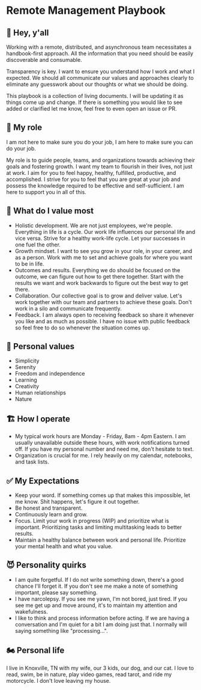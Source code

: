 # Remote Management Playbook

## 👋 Hey, y'all

Working with a remote, distributed, and asynchronous team necessitates a handbook-first approach. All the information that you need should be easily discoverable and consumable.

Transparency is key. I want to ensure you understand how I work and what I expected. We should all communicate our values and approaches clearly to eliminate any guesswork about our thoughts or what we should be doing.

This playbook is a collection of living documents. I will be updating it as things come up and change. If there is something you would like to see added or clarified let me know, feel free to even open an issue or PR.

## 🥖 My role

I am not here to make sure you do your job, I am here to make sure you can do your job.

My role is to guide people, teams, and organizations towards achieving their goals and fostering growth. I want my team to flourish in their lives, not just at work. I aim for you to feel happy, healthy, fulfilled, productive, and accomplished. I strive for you to feel that you are great at your job and possess the knowledge required to be effective and self-sufficient. I am here to support you in all of this.

## 💎 What do I value most

- Holistic development. We are not just employees, we're people. Everything in life is a cycle. Our work life influences our personal life and vice versa. Strive for a healthy work-life cycle. Let your successes in one fuel the other.
- Growth mindset. I want to see you grow in your role, in your career, and as a person. Work with me to set and achieve goals for where you want to be in life.
- Outcomes and results. Everything we do should be focused on the outcome, we can figure out how to get there together. Start with the results we want and work backwards to figure out the best way to get there.
- Collaboration. Our collective goal is to grow and deliver value. Let's work together with our team and partners to achieve these goals. Don't work in a silo and communicate frequently.
- Feedback. I am always open to receiving feedback so share it whenever you like and as much as possible. I have no issue with public feedback so feel free to do so whenever the situation comes up.

## 💖 Personal values

- Simplicity
- Serenity
- Freedom and independence
- Learning
- Creativity
- Human relationships
- Nature

## 🏗️ How I operate

- My typical work hours are Monday - Friday, 8am - 4pm Eastern. I am usually unavailable outside these hours, with work notifications turned off. If you have my personal number and need me, don't hesitate to text.
- Organization is crucial for me. I rely heavily on my calendar, notebooks, and task lists.

## ✅ My Expectations

- Keep your word. If something comes up that makes this impossible, let me know. Shit happens, let's figure it out together.
- Be honest and transparent.
- Continuously learn and grow.
- Focus. Limit your work in progress (WIP) and prioritize what is important. Prioritizing tasks and limiting multitasking leads to better results.
- Maintain a healthy balance between work and personal life. Prioritize your mental health and what you value.

## 😈 Personality quirks

- I am quite forgetful. If I do not write something down, there's a good chance I'll forget it. If you don't see me make a note of something important, please say something.
- I have narcolepsy. If you see me yawn, I'm not bored, just tired. If you see me get up and move around, it's to maintain my attention and wakefulness.
- I like to think and process information before acting. If we are having a conversation and I'm quiet for a bit I am doing just that. I normally will saying something like "processing...".

## 🏍️ Personal life

I live in Knoxville, TN with my wife, our 3 kids, our dog, and our cat. I love to read, swim, be in nature, play video games, read tarot, and ride my motorcycle. I don't love leaving my house.
